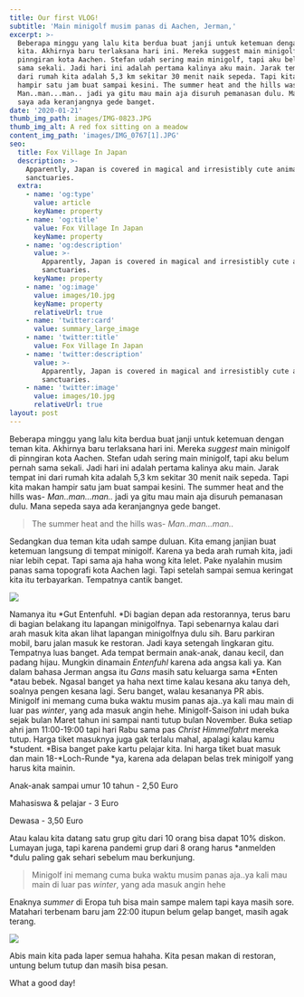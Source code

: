 ```yaml
---
title: Our first VLOG!
subtitle: 'Main minigolf musim panas di Aachen, Jerman,'
excerpt: >-
  Beberapa minggu yang lalu kita berdua buat janji untuk ketemuan dengan teman
  kita. Akhirnya baru terlaksana hari ini. Mereka suggest main minigolf di
  pinngiran kota Aachen. Stefan udah sering main minigolf, tapi aku belum pernah
  sama sekali. Jadi hari ini adalah pertama kalinya aku main. Jarak tempat ini
  dari rumah kita adalah 5,3 km sekitar 30 menit naik sepeda. Tapi kita makan
  hampir satu jam buat sampai kesini. The summer heat and the hills was-
  Man..man...man.. jadi ya gitu mau main aja disuruh pemanasan dulu. Mana sepeda
  saya ada keranjangnya gede banget.
date: '2020-01-21'
thumb_img_path: images/IMG-0823.JPG
thumb_img_alt: A red fox sitting on a meadow
content_img_path: 'images/IMG_0767[1].JPG'
seo:
  title: Fox Village In Japan
  description: >-
    Apparently, Japan is covered in magical and irresistibly cute animal
    sanctuaries.
  extra:
    - name: 'og:type'
      value: article
      keyName: property
    - name: 'og:title'
      value: Fox Village In Japan
      keyName: property
    - name: 'og:description'
      value: >-
        Apparently, Japan is covered in magical and irresistibly cute animal
        sanctuaries.
      keyName: property
    - name: 'og:image'
      value: images/10.jpg
      keyName: property
      relativeUrl: true
    - name: 'twitter:card'
      value: summary_large_image
    - name: 'twitter:title'
      value: Fox Village In Japan
    - name: 'twitter:description'
      value: >-
        Apparently, Japan is covered in magical and irresistibly cute animal
        sanctuaries.
    - name: 'twitter:image'
      value: images/10.jpg
      relativeUrl: true
layout: post
---
```

Beberapa minggu yang lalu kita berdua buat janji untuk ketemuan dengan teman kita. Akhirnya baru terlaksana hari ini. Mereka *suggest* main minigolf di pinngiran kota Aachen. Stefan udah sering main minigolf, tapi aku belum pernah sama sekali. Jadi hari ini adalah pertama kalinya aku main. Jarak tempat ini dari rumah kita adalah 5,3 km sekitar 30 menit naik sepeda. Tapi kita makan hampir satu jam buat sampai kesini. The summer heat and the hills was- *Man..man...man..* jadi ya gitu mau main aja disuruh pemanasan dulu. Mana sepeda saya ada keranjangnya gede banget.

> The summer heat and the hills was- *Man..man...man..*

Sedangkan dua teman kita udah sampe duluan. Kita emang janjian buat ketemuan langsung di tempat minigolf. Karena ya beda arah rumah kita, jadi niar lebih cepat. Tapi sama aja haha wong kita lelet. Pake nyalahin musim panas sama topografi kota Aachen lagi. Tapi setelah sampai semua keringat kita itu terbayarkan. Tempatnya cantik banget.

![](/\_static/app-assets/IMG\_0744%5B1%5D.JPG)

Namanya itu \*Gut Entenfuhl. \*Di bagian depan ada restorannya, terus baru di bagian belakang itu lapangan minigolfnya. Tapi sebenarnya kalau dari arah masuk kita akan lihat lapangan minigolfnya dulu sih. Baru parkiran mobil, baru jalan masuk ke restoran. Jadi kaya setengah lingkaran gitu. Tempatnya luas banget. Ada tempat bermain anak-anak, danau kecil, dan padang hijau. Mungkin dinamain *Entenfuhl* karena ada angsa kali ya. Kan dalam bahasa Jerman angsa itu *Gans* masih satu keluarga sama \*Enten \*atau bebek. Ngasal banget ya haha next time kalau kesana aku tanya deh, soalnya pengen kesana lagi. Seru banget, walau kesananya PR abis. Minigolf ini memang cuma buka waktu musim panas aja..ya kali mau main di luar pas *winter*, yang ada masuk angin hehe. Minigolf-Saison ini udah buka sejak bulan Maret tahun ini sampai nanti tutup bulan November. Buka setiap ahri jam 11:00-19:00 tapi hari Rabu sama pas *Christ Himmelfahrt* mereka tutup. Harga tiket masuknya juga gak terlalu mahal, apalagi kalau kamu \*student. \*Bisa banget pake kartu pelajar kita. Ini harga tiket buat masuk dan main 18-\*Loch-Runde \*ya, karena ada delapan belas trek minigolf yang harus kita mainin.

Anak-anak sampai umur 10 tahun - 2,50 Euro

Mahasiswa & pelajar - 3 Euro

Dewasa - 3,50 Euro

Atau kalau kita datang satu grup gitu dari 10 orang bisa dapat 10% diskon. Lumayan juga, tapi karena pandemi grup dari 8 orang harus \*anmelden \*dulu paling gak sehari sebelum mau berkunjung.

> Minigolf ini memang cuma buka waktu musim panas aja..ya kali mau main di luar pas *winter*, yang ada masuk angin hehe

Enaknya *summer* di Eropa tuh bisa main sampe malem tapi kaya masih sore. Matahari terbenam baru jam 22:00 itupun belum gelap banget, masih agak terang. 

![](/\_static/app-assets/IMG\_0751%5B1%5D.JPG)

Abis main kita pada laper semua hahaha. Kita pesan makan di restoran, untung belum tutup dan masih bisa pesan.

What a good day!
